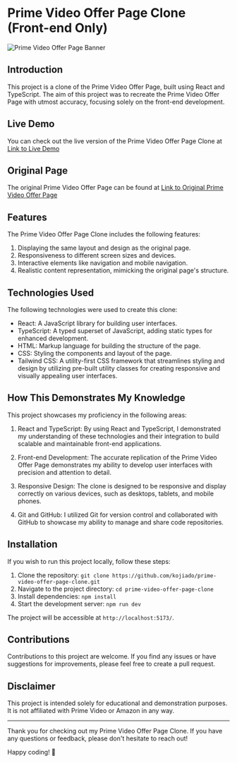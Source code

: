 # Prime Video Offer Page Clone (Front-end Only)

![Prime Video Offer Page Banner](https://github.com/kojiado/prime-video-offer-page-clone/assets/127887180/51e02f86-b0a5-47bb-9dea-81b7a8298250)


## Introduction

This project is a clone of the Prime Video Offer Page, built using React and TypeScript. The aim of this project was to recreate the Prime Video Offer Page with utmost accuracy, focusing solely on the front-end development. 

## Live Demo

You can check out the live version of the Prime Video Offer Page Clone at [Link to Live Demo](https://prime-video-offer-page-clone.vercel.app)

## Original Page

The original Prime Video Offer Page can be found at [Link to Original Prime Video Offer Page](https://www.primevideo.com/offers/nonprimehomepage/ref=dvm_pds_amz_BA_lb_s_g_mkw_seeUAWxJJ-dc_pcrid_663740360062?mrntrk=slid__pgrid_123397608390_pgeo_20079_x__adext__ptid_kwd-2850171361)

## Features

The Prime Video Offer Page Clone includes the following features:

1. Displaying the same layout and design as the original page.
2. Responsiveness to different screen sizes and devices.
3. Interactive elements like navigation and mobile navigation.
4. Realistic content representation, mimicking the original page's structure.

## Technologies Used

The following technologies were used to create this clone:

- React: A JavaScript library for building user interfaces.
- TypeScript: A typed superset of JavaScript, adding static types for enhanced development.
- HTML: Markup language for building the structure of the page.
- CSS: Styling the components and layout of the page.
- Tailwind CSS: A utility-first CSS framework that streamlines styling and design by utilizing pre-built utility classes for creating responsive and visually appealing user interfaces.

## How This Demonstrates My Knowledge

This project showcases my proficiency in the following areas:

1. React and TypeScript: By using React and TypeScript, I demonstrated my understanding of these technologies and their integration to build scalable and maintainable front-end applications.

2. Front-end Development: The accurate replication of the Prime Video Offer Page demonstrates my ability to develop user interfaces with precision and attention to detail.

3. Responsive Design: The clone is designed to be responsive and display correctly on various devices, such as desktops, tablets, and mobile phones.

4. Git and GitHub: I utilized Git for version control and collaborated with GitHub to showcase my ability to manage and share code repositories.

## Installation

If you wish to run this project locally, follow these steps:

1. Clone the repository: `git clone https://github.com/kojiado/prime-video-offer-page-clone.git`
2. Navigate to the project directory: `cd prime-video-offer-page-clone`
3. Install dependencies: `npm install`
4. Start the development server: `npm run dev`

The project will be accessible at `http://localhost:5173/`.

## Contributions

Contributions to this project are welcome. If you find any issues or have suggestions for improvements, please feel free to create a pull request.

## Disclaimer

This project is intended solely for educational and demonstration purposes. It is not affiliated with Prime Video or Amazon in any way.

---

Thank you for checking out my Prime Video Offer Page Clone. If you have any questions or feedback, please don't hesitate to reach out!

Happy coding! 🚀
